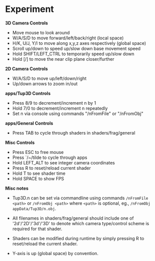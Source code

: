 # Experiment

**3D Camera Controls**

* Move mouse to look around
* W/A/S/D to move forward/left/back/right (local space)
* H/K, U/J, Y/I to move along x,y,z axes respectively (global space)
* Scroll up/down to speed up/slow down base movement speed
* Hold SHIFT/LEFT_CTRL to temporarily speed up/slow down
* Hold [/] to move the near clip plane closer/further

**2D Camera Controls**

* W/A/S/D to move up/left/down/right
* Up/down arrows to zoom in/out

**apps/Tup3D Controls**

* Press 8/9 to decrement/increment n by 1
* Hold 7/0 to decrement/increment n repeatedly
* Set n via console using commands "/nFromFile" or "/nFromObj"

**apps/General Controls**
* Press TAB to cycle through shaders in shaders/frag/general

**Misc Controls**

* Press ESC to free mouse
* Press `/~/tilde to cycle through apps
* Hold LEFT_ALT to see integer camera coordinates
* Press R to reset/reload current shader
* Hold T to see shader time
* Hold SPACE to show FPS

**Misc notes**

* Tup3D.n can be set via commandline using commands `/nFromFile <path>` or `/nFromObj <path>` where `<path>` is optional, eg., `/nFromObj appData/Tup3D/n.obj`.

* All filenames in shaders/frag/general should include one of '2d'/'2D'/'3d'/'3D' to denote which camera type/control scheme is required for that shader.

* Shaders can be modified during runtime by simply pressing R to reset/reload the current shader.

* Y-axis is up (global space) by convention.